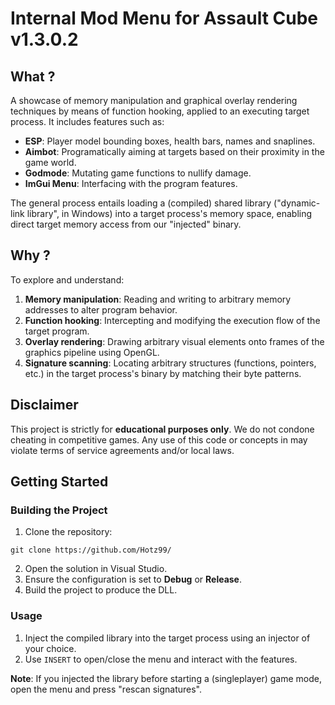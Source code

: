 # Internal Mod Menu for Assault Cube v1.3.0.2

## What ?
A showcase of memory manipulation and graphical overlay rendering techniques by means of function hooking, applied to an executing target process. It includes features such as:
- **ESP**: Player model bounding boxes, health bars, names and snaplines.
- **Aimbot**: Programatically aiming at targets based on their proximity in the game world.
- **Godmode**: Mutating game functions to nullify damage.
- **ImGui Menu**: Interfacing with the program features.

The general process entails loading a (compiled) shared library ("dynamic-link library", in Windows) into a target process's memory space, enabling direct target memory access from our "injected" binary.

## Why ?
To explore and understand:
1. **Memory manipulation**: Reading and writing to arbitrary memory addresses to alter program behavior.
2. **Function hooking**: Intercepting and modifying the execution flow of the target program.
3. **Overlay rendering**: Drawing arbitrary visual elements onto frames of the graphics pipeline using OpenGL.
4. **Signature scanning**: Locating arbitrary structures (functions, pointers, etc.) in the target process's binary by matching their byte patterns.

## Disclaimer
This project is strictly for **educational purposes only**. We do not condone cheating in competitive games. Any use of this code or concepts in may violate terms of service agreements and/or local laws.

## Getting Started

### Building the Project
1. Clone the repository:

```
git clone https://github.com/Hotz99/
```

2. Open the solution in Visual Studio.
3. Ensure the configuration is set to **Debug** or **Release**.
4. Build the project to produce the DLL.

### Usage
1. Inject the compiled library into the target process using an injector of your choice.
2. Use `INSERT` to open/close the menu and interact with the features.

**Note**: If you injected the library before starting a (singleplayer) game mode, open the menu and press "rescan signatures". 